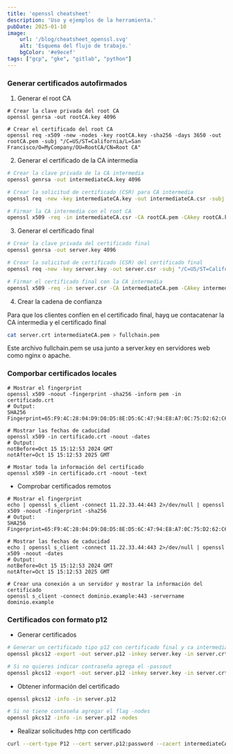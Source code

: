 ```yaml
---
title: 'openssl cheatsheet'
description: 'Uso y ejemplos de la herramienta.'
pubDate: 2025-01-10
image:
    url: '/blog/cheatsheet_openssl.svg'
    alt: 'Esquema del flujo de trabajo.'
    bgColor: '#e9ecef'
tags: ["gcp", "gke", "gitlab", "python"]
---
```


### Generar certificados autofirmados

1. Generar el root CA

```shell
# Crear la clave privada del root CA
openssl genrsa -out rootCA.key 4096

# Crear el certificado del root CA
openssl req -x509 -new -nodes -key rootCA.key -sha256 -days 3650 -out rootCA.pem -subj "/C=US/ST=California/L=San Francisco/O=MyCompany/OU=RootCA/CN=Root CA"
```

2. Generar el certificado de la CA intermedia

```bash
# Crear la clave privada de la CA intermedia
openssl genrsa -out intermediateCA.key 4096

# Crear la solicitud de certificado (CSR) para CA intermedia
openssl req -new -key intermediateCA.key -out intermediateCA.csr -subj "/C=US/ST=California/L=San Francisco/O=MyCompany/OU=IntermediateCA/CN=Intermediate CA"

# Firmar la CA intermedia con el root CA
openssl x509 -req -in intermediateCA.csr -CA rootCA.pem -CAkey rootCA.key -CAcreateserial -out intermediateCA.pem -days 3650 -sha256
```

3. Generar el certificado final

```bash
# Crear la clave privada del certificado final
openssl genrsa -out server.key 4096

# Crear la solicitud de certificado (CSR) del certificado final
openssl req -new -key server.key -out server.csr -subj "/C=US/ST=California/L=San Francisco/O=MyCompany/OU=WebServer/CN=www.example.com"

# Firmar el certificado final con la CA intermedia
openssl x509 -req -in server.csr -CA intermediateCA.pem -CAkey intermediateCA.key -CAcreateserial -out server.crt -days 1825 -sha256
```

4. Crear la cadena de confianza

Para que los clientes confíen en el certificado final, hayq ue contacatenar la CA intermedia y el certificado final

```bash
cat server.crt intermediateCA.pem > fullchain.pem
```

Este archivo fullchain.pem se usa junto a server.key en servidores web como nginx o apache.


### Comporbar certificados locales

```shell
# Mostrar el fingerprint
openssl x509 -noout -fingerprint -sha256 -inform pem -in certificado.crt
# Output:
SHA256 Fingerprint=65:F9:4C:28:04:D9:D8:D5:8E:D5:6C:47:94:E8:A7:0C:75:D2:62:C6:16:8B:B0:65:5F:46:1F:08:74:48:F4:F8

# Mostrar las fechas de caducidad
openssl x509 -in certificado.crt -noout -dates
# Output:
notBefore=Oct 15 15:12:53 2024 GMT
notAfter=Oct 15 15:12:53 2025 GMT

# Mostar toda la información del certificado
openssl x509 -in certificado.crt -noout -text
```

- Comprobar certificados remotos

```shell
# Mostrar el fingerprint
echo | openssl s_client -connect 11.22.33.44:443 2>/dev/null | openssl x509 -noout -fingerprint -sha256
# Output:
SHA256 Fingerprint=65:F9:4C:28:04:D9:D8:D5:8E:D5:6C:47:94:E8:A7:0C:75:D2:62:C6:16:8B:B0:65:5F:46:1F:08:74:48:F4:F8

# Mostrar las fechas de caducidad
echo | openssl s_client -connect 11.22.33.44:443 2>/dev/null | openssl x509 -noout -dates
# Output:
notBefore=Oct 15 15:12:53 2024 GMT
notAfter=Oct 15 15:12:53 2025 GMT

# Crear una conexión a un servidor y mostrar la información del certificado
openssl s_client -connect dominio.example:443 -servername dominio.example
```

### Certificados con formato p12

- Generar certificados

```bash
# Generar un certificado tipo p12 con certificado final y ca intermedia
openssl pkcs12 -export -out server.p12 -inkey server.key -in server.crt -certfile intermediateCA.pem

# Si no quieres indicar contraseña agrega el -passout
openssl pkcs12 -export -out server.p12 -inkey server.key -in server.crt -certfile intermediateCA.pem -passout pass:
```

- Obtener información del certificado

```bash
openssl pkcs12 -info -in server.p12

# Si no tiene contaseña agregar el flag -nodes
openssl pkcs12 -info -in server.p12 -nodes
```

- Realizar solicitudes http con certificado

```bash
curl --cert-type P12 --cert server.p12:password --cacert intermediateCA.pem https://server.com
```